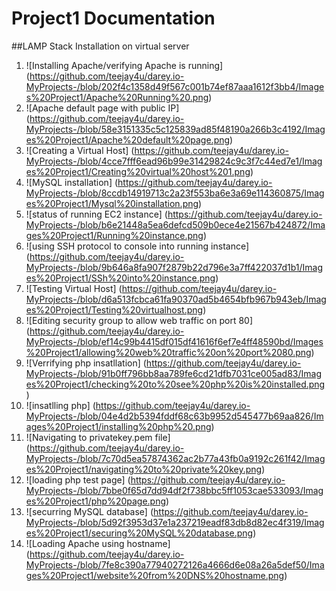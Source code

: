 # Project1 Documentation 
##LAMP Stack Installation on virtual server 

1. ![Installing Apache/verifying Apache is running]
    (https://github.com/teejay4u/darey.io-MyProjects-/blob/202f4c1358d49f567c001b74ef87aaa1612f3bb4/Images%20Project1/Apache%20Running%20.png)
1. ![Apache default page with public IP]
    (https://github.com/teejay4u/darey.io-MyProjects-/blob/58e3151335c5c125839ad85f48190a266b3c4192/Images%20Project1/Apache%20default%20page.png)
1.  ![Creating a Virtual Host]
    (https://github.com/teejay4u/darey.io-MyProjects-/blob/4cce7fff6ead96b99e31429824c9c3f7c44ed7e1/Images%20Project1/Creating%20virtual%20host%201.png)
1.  ![MySQL installation]
    (https://github.com/teejay4u/darey.io-MyProjects-/blob/8ccdb14919713c2a23f553ba6e3a69e114360875/Images%20Project1/Mysql%20installation.png)
1.  ![status of running EC2 instance]
    (https://github.com/teejay4u/darey.io-MyProjects-/blob/b6e21448a5ea6defcd509b0ece4e21567b424872/Images%20Project1/Running%20instance.png)
1.  ![using SSH protocol to console into running instance]
    (https://github.com/teejay4u/darey.io-MyProjects-/blob/9b646a8fa907f2879b22d796e3a7ff422037d1b1/Images%20Project1/SSh%20into%20instance.png)
1.  ![Testing Virtual Host]
    (https://github.com/teejay4u/darey.io-MyProjects-/blob/d6a513fcbca61fa90370ad5b4654bfb967b943eb/Images%20Project1/Testing%20virtualhost.png)
1.  ![Editing security group to allow web traffic on port 80]
    (https://github.com/teejay4u/darey.io-MyProjects-/blob/ef14c99b4415df015df41616f6ef7e4ff48590bd/Images%20Project1/allowing%20web%20traffic%20on%20port%2080.png)
1.  ![Verrifying php insatllation]
    (https://github.com/teejay4u/darey.io-MyProjects-/blob/91b0ff796bb8aa789fe6cd21dfb7031ce005ad83/Images%20Project1/checking%20to%20see%20php%20is%20installed.png)
1.  ![insatlling php]
    (https://github.com/teejay4u/darey.io-MyProjects-/blob/04e4d2b5394fddf68c63b9952d545477b69aa826/Images%20Project1/installing%20php%20.png)
1.  ![Navigating to privatekey.pem file]
    (https://github.com/teejay4u/darey.io-MyProjects-/blob/7c70d5ea57874362ac2b77a43fb0a9192c261f42/Images%20Project1/navigating%20to%20private%20key.png)
1.  ![loading php test page]
    (https://github.com/teejay4u/darey.io-MyProjects-/blob/7bbe0f65d7dd94df2f738bbc5ff1053cae533093/Images%20Project1/php%20page.png)
1.  ![securring MySQL database]
    (https://github.com/teejay4u/darey.io-MyProjects-/blob/5d92f3953d37e1a237219eadf83db8d82ec4f319/Images%20Project1/securing%20MySQL%20database.png)
1.  ![Loading Apache using hostname]
    (https://github.com/teejay4u/darey.io-MyProjects-/blob/7fe8c390a77940272126a4666d6e08a26a5def50/Images%20Project1/website%20from%20DNS%20hostname.png)
